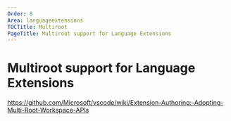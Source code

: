 ```yaml
---
Order: 8
Area: languageextensions
TOCTitle: Multiroot
PageTitle: Multiroot support for Language Extensions
---
```


# Multiroot support for Language Extensions

https://github.com/Microsoft/vscode/wiki/Extension-Authoring:-Adopting-Multi-Root-Workspace-APIs